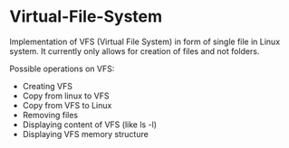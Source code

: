 # Virtual-File-System

Implementation of VFS (Virtual File System) in form of single file in Linux system. It currently only allows for creation of files and not folders.

Possible operations on VFS:
- Creating VFS
- Copy from linux to VFS
- Copy from VFS to Linux
- Removing files
- Displaying content of VFS (like ls -l)
- Displaying VFS memory structure
